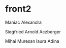 
# front2

Maniac Alexandra







Siegfried Arnold Aczberger












Mihai Muresan
laura
Adina
